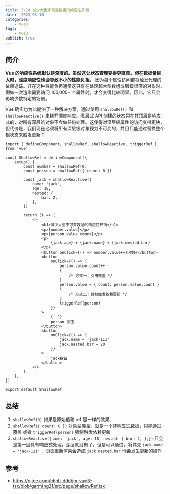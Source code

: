 ```yaml
---
title: 3-18 减少大型不可变数据的响应性开销
date: '2023-03-18'
categories:
    - vue3
tags:
    - vue3
publish: true
---
```


## 简介

**Vue 的响应性系统默认是深度的。虽然这让状态管理变得更直观，但在数据量巨大时，深度响应性也会导致不小的性能负担，** 因为每个属性访问都将触发代理的依赖追踪。好在这种性能负担通常这只有在处理超大型数组或层级很深的对象时，例如一次渲染需要访问 100,000+ 个属性时，才会变得比较明显。因此，它只会影响少数特定的场景。

Vue 确实也为此提供了一种解决方案，通过使用 `shallowRef()` 和 `shallowReactive()` 来绕开深度响应。浅层式 API 创建的状态只在其顶层是响应式的，对所有深层的对象不会做任何处理。这使得对深层级属性的访问变得更快，但代价是，我们现在必须将所有深层级对象视为不可变的，并且只能通过替换整个根状态来触发更新：

```tsx
import { defineComponent, shallowRef, shallowReactive, triggerRef } from 'vue'

const ShallowRef = defineComponent({
    setup() {
        const number = shallowRef(0)
        const person = shallowRef({ count: 0 })

        const jack = shallowReactive({
            name: 'jack',
            age: 18,
            nested: {
                bar: 2,
            },
        })

        return () => (
            <>
                <h1>减少大型不可变数据的响应性开销</h1>
                <p>{number.value}</p>
                <p>{person.value.count}</p>
                <p>
                    {jack.age} + {jack.name} + {jack.nested.bar}
                </p>
                <button onClick={() => number.value++}>按钮</button>
                <button
                    onClick={() => {
                        person.value.count++
                        {
                            /* 方式一：引用覆盖 */
                        }
                        person.value = { count: person.value.count }
                        {
                            /* 方式二：强制触发依赖更新 */
                        }
                        triggerRef(person)
                    }}
                >
                    {' '}
                    person 按钮
                </button>
                <button
                    onClick={() => {
                        jack.name = 'jack-111'
                        jack.nested.bar = 20
                    }}
                >
                    jack按钮
                </button>
            </>
        )
    },
})

export default ShallowRef
```

## 总结

1. `shallowRef(0)` 如果是原始值和 ref 是一样的效果、
2. `shallowRef({ count: 0 })` 对象型类型，就是一个非响应式数据，只能通过覆盖 或者 `triggerRef(person)` 强制触发依赖更新
3. `shallowReactive({name: 'jack', age: 18, nested: { bar: 2, },})` 只会是第一层具有响应式处理，深层就没有了，但是可以通过，将其先 `jack.name = 'jack-111'` ，页面重新渲染会造成 `jack.nested.bar` 也会发生更新的操作

## 参考

-   <a target="_blank" href="https://gitee.com/hhhh-ddd/jm-vue3-tsx/blob/garming21/src/page/shallowRef.tsx">https://gitee.com/hhhh-ddd/jm-vue3-tsx/blob/garming21/src/page/shallowRef.tsx</a>
